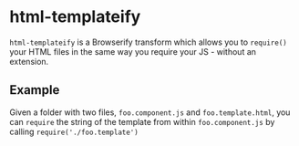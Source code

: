 html-templateify
================

`html-templateify` is a Browserify transform which allows you to `require()` your HTML files in the same way you require your JS - without an extension.

Example
-------

Given a folder with two files, `foo.component.js` and `foo.template.html`, you can `require` the string of the template from within `foo.component.js` by calling `require('./foo.template')`

